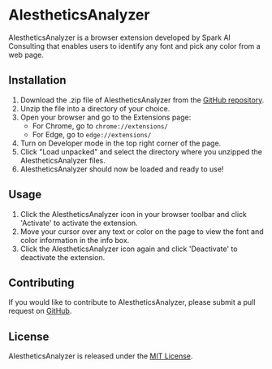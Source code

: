 # AIestheticsAnalyzer

<p>AIestheticsAnalyzer is a browser extension developed by Spark AI Consulting that enables users to identify any font and pick any color from a web page.</p>

<h2>Installation</h2>

<ol>
<li>Download the .zip file of AIestheticsAnalyzer from the <a href="https://github.com/sparkaiconsulting/AIestheticsAnalyzer">GitHub repository</a>.</li>
<li>Unzip the file into a directory of your choice.</li>
<li>Open your browser and go to the Extensions page:
    <ul>
    <li>For Chrome, go to <code>chrome://extensions/</code></li>
    <li>For Edge, go to <code>edge://extensions/</code></li>
    </ul>
</li>
<li>Turn on Developer mode in the top right corner of the page.</li>
<li>Click "Load unpacked" and select the directory where you unzipped the AIestheticsAnalyzer files.</li>
<li>AIestheticsAnalyzer should now be loaded and ready to use!</li>
</ol>

<h2>Usage</h2>

<ol>
<li>Click the AIestheticsAnalyzer icon in your browser toolbar and click 'Activate' to activate the extension.</li>
<li>Move your cursor over any text or color on the page to view the font and color information in the info box.</li>
<li>Click the AIestheticsAnalyzer icon again and click 'Deactivate' to deactivate the extension.</li>
</ol>

<h2>Contributing</h2>

<p>If you would like to contribute to AIestheticsAnalyzer, please submit a pull request on <a href="https://github.com/sparkaiconsulting/AIestheticsAnalyzer">GitHub</a>.</p>

<h2>License</h2>

<p>AIestheticsAnalyzer is released under the <a href="https://opensource.org/licenses/MIT">MIT License</a>.</p>
